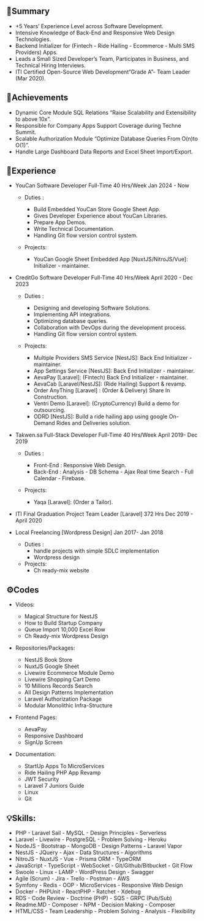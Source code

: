 ## 📜Summary

- +5 Years’ Experience Level across Software Development.
- Intensive Knowledge of Back-End and Responsive Web Design Technologies.
- Backend Initializer for (Fintech - Ride Hailing - Ecommerce - Multi SMS Providers) Apps.
- Leads a Small Sized Developer’s Team, Participates in Business, and Technical Hiring Interviews.
- ITI Certified Open-Source Web Development“Grade A”- Team Leader (Mar 2020).

## 🏅Achievements
- Dynamic Core Module SQL Relations “Raise Scalability and Extensibility to above 10x”.
- Responsible for Company Apps Support Coverage during Techne Summit.
- Scalable Authorization Module “Optimize Database Queries From O(n)to O(1)”.
- Handle Large Dashboard Data Reports and Excel Sheet Import/Export.

## 💼Experience
-  YouCan Software Developer Full-Time 40 Hrs/Week Jan 2024 - Now
   - Duties :
      - Build Embedded YouCan Store Google Sheet App.
      - Gives Developer Experience about YouCan Libraries.
      - Prepare App Demos.
      - Write Technical Documentation.
      - Handling Git flow version control system.
    
    - Projects:
      - YouCan Google Sheet Embedded App [NuxtJS/NitroJS/Vue]: Initializer - maintainer.

- CreditGo Software Developer Full-Time 40 Hrs/Week April 2020 - Dec 2023
  - Duties :
    - Designing and developing Software Solutions.
    - Implementing API integrations.
    - Optimizing database queries.
    - Collaboration with DevOps during the development process.
    - Handling Git flow version control system.

  - Projects:
    - Multiple Providers SMS Service [NestJS]: Back End Initializer - maintainer.
    - App Settings Service [NestJS]: Back End Initializer - maintainer.
    - AevaPay [Laravel]: (Fintech) Back End Initializer - maintainer.
    - AevaCab [Laravel/NestJS]: (Ride Hailing) Support & revamp.
    - Order AnyThing [Laravel] : (Order & Delivery) Share In Construction.
    - Ventri Demo [Laravel]: (CryptoCurrency) Build a demo for outsourcing.
    - ODRD [NestJS]: Build a ride hailing app using google On-Demand Rides and Deliveries solution.

- Takwen.sa Full-Stack Developer Full-Time 40 Hrs/Week April 2019- Dec 2019
  - Duties :
    - Front-End : Responsive Web Design.
    - Back-End : Analysis - DB Schema - Ajax Real time Search - Full Calendar - Firebase.

  - Projects:
    - Yaqa [Laravel]: (Order a Tailor).

- ITI Final Graduation Project Team Leader [Laravel] 372 Hrs Dec 2019 - April 2020
- Local Freelancing [Wordpress Design] Jan 2017- Jan 2018
  - Duties :
    - handle projects with simple SDLC implementation
    - Wordpress design
  - Projects:
    - Ch ready-mix website

## ⚙️Codes

- Videos:
  - Magical Structure for NestJS
  - How to Build Startup Company
  - Queue Import 10,000 Excel Row
  - Ch Ready-mix Wordpress Design

- Repositories/Packages:
  - NestJS Book Store
  - NuxtJS Google Sheet
  - Livewire Ecommerce Module Demo
  - Livewire Shopping Cart Demo
  - 10 Millions Records Search
  - All Design Patterns Implementation
  - Laravel Authorization Package
  - Modular Monolithic Infra-Structure
  
- Frontend Pages:
  - AevaPay
  - Responsive Dashboard
  - SignUp Screen

- Documentation:
  - StartUp Apps To MicroServices
  - Ride Hailing PHP App Revamp
  - JWT Security
  - Laravel 7 Juniors Guide
  - Linux
  - Git

## 💡Skills:
- PHP - Laravel Sail - MySQL - Design Principles - Serverless
- Laravel - Livewire - PostgreSQL - Problem Solving - Heroku
- NodeJS - Bootstrap - MongoDB - Design Patterns - Laravel Vapor
- NestJS - JQuery - Ajax - Data Structures - Algorithms
- NitroJS - NuxtJS - Vue - Prisma ORM - TypeORM
- JavaScript - TypeScript - WebSocket - Git/Github/Bitbucket - Git Flow
- Swoole - Linux - LAMP - WordPress Design - Swagger
- Agile (Scrum) - Jira - Trello - Postman - AWS
- Symfony - Redis - OOP - MicroServices - Responsive Web Design
- Docker - PHPUnit - ReactPHP - Ratchet - Xdebug
- RDS - Code Review - Doctrine (PHP) - SQS - GRPC (Pub/Sub)
- Readme.MD - Composer - NPM - Decision Making - Composer
- HTML/CSS - Team Leadership - Problem Solving - Analysis - Flexibility
